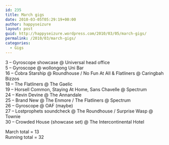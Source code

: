 ```yaml
---
id: 235
title: March gigs
date: 2010-03-05T05:29:19+00:00
author: happyseizure
layout: post
guid: http://happyseizure.wordpress.com/2010/03/05/march-gigs/
permalink: /2010/03/march-gigs/
categories:
  - Gigs
---
```

3 &#8211; Gyroscope showcase @ Universal head office  
5 &#8211; Gyroscope @ wollongong Uni Bar  
16 &#8211; Cobra Starship @ Roundhouse / No Fun At All & Flatliners @ Caringbah Bizzos  
18 &#8211; The Flatliners @ The Gaelic  
19 &#8211; Horsell Common, Staying At Home, Sans Chavelle @ Spectrum  
24 &#8211; Kevin Devine @ The Annandale  
25 &#8211; Brand New @ The Enmore / The Flatliners @ Spectrum  
26 &#8211; Gyroscope @ OAF (maybe)  
27 &#8211; Lostprophets soundcheck @ The Roundhouse / Surprise Wasp @ Townie  
30 &#8211; Crowded House (showcase set) @ The Intercontinental Hotel

March total = 13  
Running total = 32